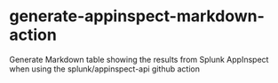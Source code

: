 # generate-appinspect-markdown-action
Generate Markdown table showing the results from Splunk AppInspect when using the splunk/appinspect-api github action
